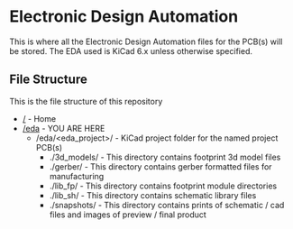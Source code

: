 # Electronic Design Automation

This is where all the Electronic Design Automation files for the PCB(s) will be stored.
The EDA used is KiCad 6.x unless otherwise specified.

## File Structure

This is the file structure of this repository

* [/](/README.md) - Home
* [/eda](/eda/) - YOU ARE HERE
  * /eda/<eda_project>/ - KiCad project folder for the named project PCB(s)
    * ./3d_models/ - This directory contains footprint 3d model files
    * ./gerber/ - This directory contains gerber formatted files for manufacturing
    * ./lib_fp/ - This directory contains footprint module directories
    * ./lib_sh/ - This directory contains schematic library files
    * ./snapshots/ - This directory contains prints of schematic / cad files and images of preview / final product

